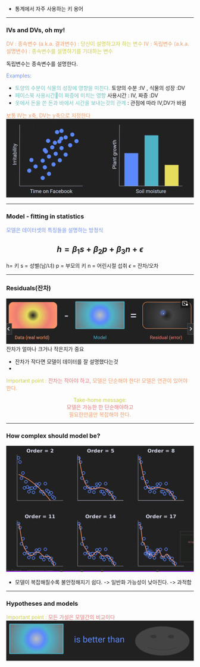 - 통계에서 자주 사용하는 키 용어
---
### IVs and DVs, oh my!

<span style="color:rgb(236, 158, 111)">DV : 종속변수 (a.k.a. 결과변수) :</span> <span style="color:rgb(205, 205, 81)">당신이 설명하고자 하는 변수</span>
<span style="color:rgb(236, 158, 111)">IV : 독립변수 (a.k.a. 설명변수) : </span> <span style="color:rgb(205, 205, 81)">종속변수를 설명하기를 기대하는 변수
</span> 

독립변수는 종속변수를 설명한다.

<span style="color:rgb(118, 147, 234)">Examples:</span> 
- <span style="color:rgb(116, 195, 194)">토양의 수분이 식물의 성장에 영향을 미친다.</span>  토양의 수분 :IV  , 식물의 성장 :DV
- <span style="color:rgb(116, 195, 194)">페이스북 사용시간이 짜증에 미치는 영향</span>  사용시간 : IV, 짜증 :DV
- <span style="color:rgb(116, 195, 194)">옷에서 돈을 쓴 돈과 바에서 시간을 보내는것의 관계</span> :  관점에 따라 IV,DV가 바뀜

<span style="color:rgb(236, 158, 111)">보통 IV는 x축, DV는 y축으로 지정한다</span> 
![103.iv_dv](../pic/9.Hypothesis%20testing/103.iv_dv.png)

---
### Model - fitting in statistics

<span style="color:rgb(118, 147, 234)">모델은 데이터셋의 특징들을 설명하는 방정식</span>
## $$h = \beta_1s + \beta_2p + \beta_3n + \epsilon$$
h= 키
s = 성별(남/녀)
p = 부모의 키
n = 어린시절 섭취
$\epsilon$ = 잔차/오차

---
### Residuals(잔차)
![103.residual](../pic/9.Hypothesis%20testing/103.residual.png)
잔차가 얼마나 크거나 작은지가 중요
- 잔차가 작다면 모델이 데이터를 잘 설명했다는것
- 
<span style="color:rgb(205, 205, 81)">Important point :</span> 
<span style="color:rgb(230, 122, 122)">잔차는 작아야 하고,</span>
<span style="color:rgb(236, 158, 111)">모델은 단순해야 한다!</span> 
<span style="color:rgb(236, 158, 111)">모델은 연관이 있어야 한다.</span> 

<center><span style="color:rgb(205, 205, 81)">Take-home message:</span></center>

<center><span style="color:rgb(230, 122, 122)">모델은 가능한 한 단순해야하고</span></center>
<center><span style="color:rgb(236, 158, 111)">필요한만큼만 복잡해야 한다.</span></center>

---
### How complex should model be?
![103.model_complex](../pic/9.Hypothesis%20testing/103.model_complex.png)

- 모델이 복잡해질수록 불안정해지기 쉽다. -> 일반화 가능성이 낮아진다. -> 과적합

---
### Hypotheses and models

<span style="color:rgb(205, 205, 81)">Important point :</span> 
<span style="color:rgb(230, 122, 122)">모든 가설은 모델간의 비교이다</span>
![103.model_vs](../pic/9.Hypothesis%20testing/103.model_vs.png)
